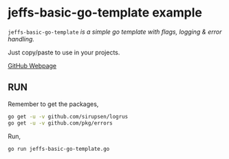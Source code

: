 # jeffs-basic-go-template example

`jeffs-basic-go-template` _is a simple go template with
flags, logging & error handling._

Just copy/paste to use in your projects.

[GitHub Webpage](https://jeffdecola.github.io/my-go-examples/)

## RUN

Remember to get the packages,

```bash
go get -u -v github.com/sirupsen/logrus
go get -u -v github.com/pkg/errors
```

Run,

```bash
go run jeffs-basic-go-template.go
```
